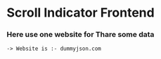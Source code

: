 # Scroll Indicator Frontend

### Here use one website for Thare some data

```
-> Website is :- dummyjson.com
```
